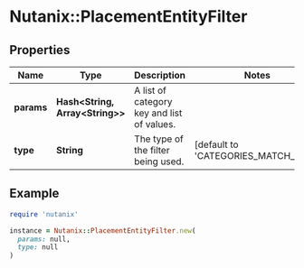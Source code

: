 # Nutanix::PlacementEntityFilter

## Properties

| Name | Type | Description | Notes |
| ---- | ---- | ----------- | ----- |
| **params** | **Hash&lt;String, Array&lt;String&gt;&gt;** | A list of category key and list of values. |  |
| **type** | **String** | The type of the filter being used. | [default to &#39;CATEGORIES_MATCH_ANY&#39;] |

## Example

```ruby
require 'nutanix'

instance = Nutanix::PlacementEntityFilter.new(
  params: null,
  type: null
)
```


